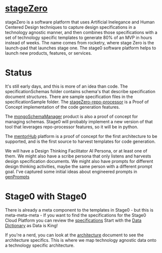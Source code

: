 # [stageZero](https://agile-learning.institute/stagezero)

stageZero is a software platform that uses Artificial Inelegance and Human Centered Design techniques to capture design specifications in a technology agnostic manner, and then combines those specifications with a set of technology specific templates to generate 80% of an MVP in hours instead of weeks. The name comes from rocketry, where stage Zero is the launch-pad that launches stage one. The stage0 software platform helps to launch new products, features, or services.

# Status
It's still early days, and this is more of an idea than code. The specificationSchemas folder contains schema's that describe specification document structures. There are sample specification files in the specificationSample folder. The [stageZero-repo-processor](https://github.com/agile-learning-institute/stageZero-repo-processor) is a Proof of Concept implementation of the code generation features. 

The [mongoSchemaManager](https://github.com/agile-learning-institute/mongoSchemaManager) product is also a proof of concept for managing schemas. Stage0 will probably implement a new version of that tool that leverages repo-processor features, so it will be in python.

The [mentorHub](https://github.com/agile-learning-institute/mentorHub) platform is a proof of concept for the first architecture to be supported, and is the first source to harvest templates for code generation. 

We will have a Design Thinking Facilitator AI Persona, or at least one of them. We might also have a scribe persona that only listens and harvests design specification documents. We might also have prompts for different design thinking activities, maybe the same person with a different prompt goal. I've captured some initial ideas about engineered prompts in [genPrompts](./genPrompts/)

# Stage0 with Stage0
There is already a meta component to the templates in Stage0 - but this is meta-meta-meta - If you want to find the specifications for the Stage0 Cloud Platform you can review the [specifications](./specifications/) Start with the [Data Dictionary](./specifications/data_dictionary.yaml) as Data is King!

If you're a nerd, you can look at the [architecture](./specifications/architecture.yaml) document to see the architecture specifics. This is where we map technology agnostic data onto a technology specific architecture. 


